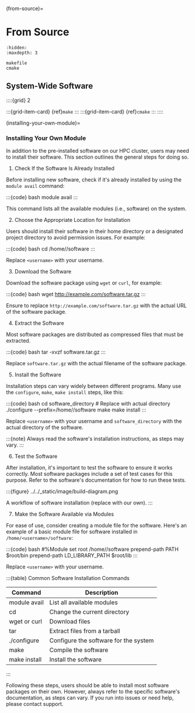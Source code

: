 (from-source)=
# From Source
```{toctree}
:hidden:
:maxdepth: 3

makefile
cmake
```
## System-Wide Software
::::{grid} 2

:::{grid-item-card} {ref}`make`
:::
:::{grid-item-card} {ref}`cmake`
:::
::::

(installing-your-own-module)=
### Installing Your Own Module
In addition to the pre-installed software on our HPC cluster, users may need to install their software. This section outlines the general steps for doing so.

1. Check If the Software Is Already Installed

Before installing new software, check if it's already installed by using the `module avail` command:

:::{code} bash
module avail
:::

This command lists all the available modules (i.e., software) on the system.

2. Choose the Appropriate Location for Installation

Users should install their software in their home directory or a designated project directory to avoid permission issues. For example:

:::{code} bash
cd /home/<username>/software
:::

Replace `<username>` with your username.

3. Download the Software

Download the software package using `wget` or `curl`, for example:

:::{code} bash
wget http://example.com/software.tar.gz
:::

Ensure to replace `http://example.com/software.tar.gz` with the actual URL of the software package.

4. Extract the Software

Most software packages are distributed as compressed files that must be extracted.

:::{code} bash
tar -xvzf software.tar.gz
:::

Replace `software.tar.gz` with the actual filename of the software package.

5. Install the Software

Installation steps can vary widely between different programs. Many use the `configure`, `make`, `make install` steps, like this:

:::{code} bash
cd software_directory   # Replace with actual directory
./configure --prefix=/home/<username>/software
make
make install
:::

Replace `<username>` with your username and `software_directory` with the actual directory of the software.

:::{note}
Always read the software's installation instructions, as steps may vary.
:::

6. Test the Software

After installation, it's important to test the software to ensure it works correctly. Most software packages include a set of test cases for this purpose. Refer to the software's documentation for how to run these tests.

:::{figure} ../../_static/image/build-diagram.png

A workflow of software installation (replace with our own).
:::

7. Make the Software Available via Modules

For ease of use, consider creating a module file for the software. Here's an example of a basic module file for software installed in `/home/<username>/software`:

:::{code} bash
#%Module
set root /home/<username>/software
prepend-path PATH $root/bin
prepend-path LD_LIBRARY_PATH $root/lib
:::

Replace `<username>` with your username.

:::{table} Common Software Installation Commands

| Command      | Description                           |
|--------------|---------------------------------------|
| module avail | List all available modules            |
| cd           | Change the current directory          |
| wget or curl | Download files                        |
| tar          | Extract files from a tarball          |
| ./configure  | Configure the software for the system |
| make         | Compile the software                  |
| make install | Install the software                  |
:::

Following these steps, users should be able to install most software packages on their own. However, always refer to the specific software's documentation, as steps can vary. If you run into issues or need help, please contact support.
